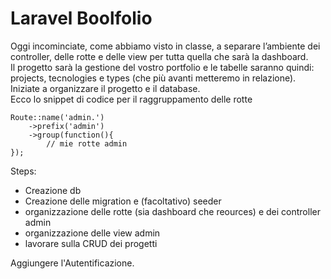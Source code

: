Laravel Boolfolio 
===

Oggi incominciate, come abbiamo visto in classe, a separare l’ambiente dei controller, delle rotte e delle view per tutta quella che sarà la dashboard.     
Il progetto sarà la gestione del vostro portfolio e le tabelle saranno quindi: projects, tecnologies e types (che più avanti metteremo in relazione).       
Iniziate  a organizzare il progetto e il database.      
Ecco lo snippet di codice per il raggruppamento delle rotte     

    Route::name('admin.')
        ->prefix('admin')
        ->group(function(){
            // mie rotte admin
    });

Steps:
- Creazione db
- Creazione delle migration e (facoltativo) seeder
- organizzazione delle rotte (sia dashboard che reources) e dei controller admin
- organizzazione delle view admin
- lavorare sulla CRUD dei progetti

Aggiungere l'Autentificazione.
